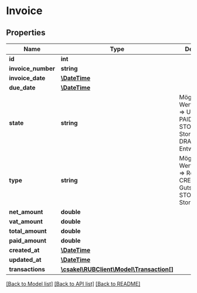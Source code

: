 # Invoice

## Properties
Name | Type | Description | Notes
------------ | ------------- | ------------- | -------------
**id** | **int** |  | [optional] 
**invoice_number** | **string** |  | [optional] 
**invoice_date** | [**\DateTime**](\DateTime.md) |  | [optional] 
**due_date** | [**\DateTime**](\DateTime.md) |  | [optional] 
**state** | **string** | Mögliche Werte: UNPAID &#x3D;&gt; Unbezahlt PAID &#x3D;&gt; Bezahlt STORNO &#x3D;&gt; Storniert DRAFT &#x3D;&gt; Entwurf | [optional] 
**type** | **string** | Mögliche Werte: INVOICE &#x3D;&gt; Rechnung CREDIT &#x3D;&gt; Gutschrift STORNO &#x3D;&gt; Stornorechnung | [optional] 
**net_amount** | **double** |  | [optional] 
**vat_amount** | **double** |  | [optional] 
**total_amount** | **double** |  | [optional] 
**paid_amount** | **double** |  | [optional] 
**created_at** | [**\DateTime**](\DateTime.md) |  | [optional] 
**updated_at** | [**\DateTime**](\DateTime.md) |  | [optional] 
**transactions** | [**\csakel\RUBClient\Model\Transaction[]**](Transaction.md) |  | [optional] 

[[Back to Model list]](../../README.md#documentation-for-models) [[Back to API list]](../../README.md#documentation-for-api-endpoints) [[Back to README]](../../README.md)

